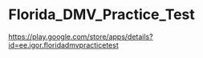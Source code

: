 # Florida_DMV_Practice_Test
https://play.google.com/store/apps/details?id=ee.igor.floridadmvpracticetest
